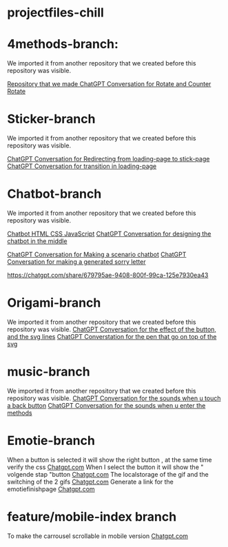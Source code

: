 # projectfiles-chill

# 4methods-branch:

We imported it from another repository that we created before this repository was visible.

[Repository that we made ](https://github.com/rayanarssi/testing-chilol-sorrybox.git)
[ChatGPT Conversation for Rotate and Counter Rotate](https://chatgpt.com/share/6788f3e1-5f44-8004-89eb-2e62e9a164c2)

# Sticker-branch

We imported it from another repository that we created before this repository was visible.

[ChatGPT Conversation for Redirecting from loading-page to stick-page](https://chatgpt.com/share/6788e0be-ec60-8004-92fe-271724db49fb)
[ChatGPT Conversation for transition in loading-page](https://chatgpt.com/share/6788e0be-ec60-8004-92fe-271724db49fb)

# Chatbot-branch

We imported it from another repository that we created before this repository was visible.

[Chatbot HTML CSS JavaScript](https://youtu.be/Bv8FORu-ACA?si=waKLsf2wM4lzvmfr)
[ChatGPT Conversation for designing the chatbot in the middle](https://chatgpt.com/share/6788fb6a-5260-8004-bff5-6bdae33e6bb0)

[ChatGPT Conversation for Making a scenario chatbot](https://chatgpt.com/share/6790d49a-8c54-8001-a3db-3c65f35a18ee)
[ChatGPT Conversation for making a generated sorry letter](https://chatgpt.com/share/6790d4ee-1770-8001-b9f4-6f278ae4f8f0)

https://chatgpt.com/share/679795ae-9408-800f-99ca-125e7930ea43

# Origami-branch

We imported it from another repository that we created before this repository was visible.
[ChatGPT Conversation for the effect of the button, and the svg lines](https://chatgpt.com/share/6789b13c-5080-8000-b9ec-09eebae7bbc7)
[ChatGPT Converstation for the pen that go on top of the svg](https://chatgpt.com/share/6789c15a-fe30-8000-9fc6-12bb7e6eee08)

# music-branch

We imported it from another repository that we created before this repository was visible.
[ChatGPT Conversation for the sounds when u touch a back button](https://chatgpt.com/share/6790ba77-486c-8000-8c9a-07cd4af9f6bd)
[ChatGPT Conversation for the sounds when u enter the methods](https://chatgpt.com/share/6790bffb-32c4-8000-be93-98c58be029ac)

# Emotie-branch

When a button is selected it will show the right button , at the same time verify the css
[Chatgpt.com](https://chatgpt.com/share/6792049b-c464-8007-80d7-48cbd549dd7a)
When I select the button it will show the " volgende stap "button
[Chatgpt.com](https://chatgpt.com/share/6792290a-fba0-8007-9ae1-7ba6d540f37c)
The localstorage of the gif and the switching of the 2 gifs
[Chatgpt.com](https://chatgpt.com/share/67936ac8-b8dc-8007-a21e-4ac76b0aa2a9)
Generate a link for the emotiefinishpage
[Chatgpt.com](https://chatgpt.com/share/67936ac8-b8dc-8007-a21e-4ac76b0aa2a9)

# feature/mobile-index branch

To make the carrousel scrollable in mobile version
[Chatgpt.com](https://chatgpt.com/share/6798a736-5c10-800e-999e-0a84147954b0)
